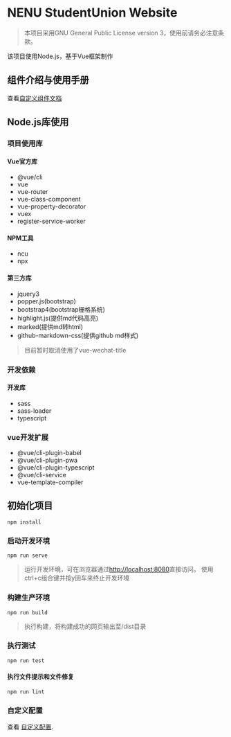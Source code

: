 # NENU StudentUnion Website

> 本项目采用GNU General Public License version 3，使用前请务必注意条款。

该项目使用Node.js，基于Vue框架制作

## 组件介绍与使用手册

查看[自定义组件文档](/tree/master/public/Res/doc/website/vue/component.md)

## Node.js库使用

### 项目使用库

#### Vue官方库

- @vue/cli
- vue
- vue-router
- vue-class-component
- vue-property-decorator
- vuex
- register-service-worker

#### NPM工具

- ncu
- npx

#### 第三方库

- jquery3
- popper.js(bootstrap)
- bootstrap4(bootstrap栅格系统)
- highlight.js(提供md代码高亮)
- marked(提供md转html)
- github-markdown-css(提供github md样式)

> 目前暂时取消使用了vue-wechat-title

### 开发依赖

#### 开发库

- sass
- sass-loader
- typescript

### vue开发扩展

- @vue/cli-plugin-babel
- @vue/cli-plugin-pwa
- @vue/cli-plugin-typescript
- @vue/cli-service
- vue-template-compiler

## 初始化项目

```shell
npm install
```

### 启动开发环境

```shell
npm run serve
```

> 运行开发环境，可在浏览器通过[http://localhost:8080](http://localhost:8080)直接访问。
> 使用ctrl+c组合键并按y回车来终止开发环境

### 构建生产环境

```shell
npm run build
```

> 执行构建，将构建成功的网页输出至/dist目录

### 执行测试

```shell
npm run test
```

#### 执行文件提示和文件修复

```shell
npm run lint
```

### 自定义配置

查看 [自定义配置](https://cli.vuejs.org/zh/config/).
